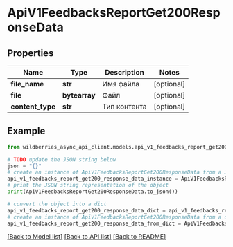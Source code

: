 # ApiV1FeedbacksReportGet200ResponseData


## Properties

Name | Type | Description | Notes
------------ | ------------- | ------------- | -------------
**file_name** | **str** | Имя файла | [optional] 
**file** | **bytearray** | Файл | [optional] 
**content_type** | **str** | Тип контента | [optional] 

## Example

```python
from wildberries_async_api_client.models.api_v1_feedbacks_report_get200_response_data import ApiV1FeedbacksReportGet200ResponseData

# TODO update the JSON string below
json = "{}"
# create an instance of ApiV1FeedbacksReportGet200ResponseData from a JSON string
api_v1_feedbacks_report_get200_response_data_instance = ApiV1FeedbacksReportGet200ResponseData.from_json(json)
# print the JSON string representation of the object
print(ApiV1FeedbacksReportGet200ResponseData.to_json())

# convert the object into a dict
api_v1_feedbacks_report_get200_response_data_dict = api_v1_feedbacks_report_get200_response_data_instance.to_dict()
# create an instance of ApiV1FeedbacksReportGet200ResponseData from a dict
api_v1_feedbacks_report_get200_response_data_from_dict = ApiV1FeedbacksReportGet200ResponseData.from_dict(api_v1_feedbacks_report_get200_response_data_dict)
```
[[Back to Model list]](../README.md#documentation-for-models) [[Back to API list]](../README.md#documentation-for-api-endpoints) [[Back to README]](../README.md)


